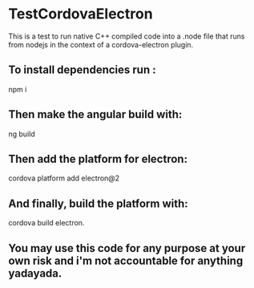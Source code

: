 # TestCordovaElectron
This is a test to run native C++ compiled code into a .node file that runs from nodejs in the context of a cordova-electron plugin.

## To install dependencies run :
npm i

## Then make the angular build with:
ng build

## Then add the platform for electron:
cordova platform add electron@2

## And finally, build the platform with:
cordova build electron.



## You may use this code for any purpose at your own risk and i'm not accountable for anything yadayada. 

